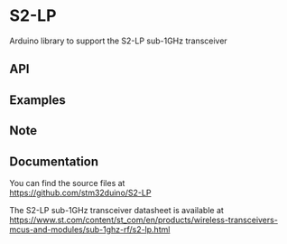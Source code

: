 # S2-LP
Arduino library to support the S2-LP sub-1GHz transceiver

## API

## Examples

## Note

## Documentation

You can find the source files at  
https://github.com/stm32duino/S2-LP

The S2-LP sub-1GHz transceiver datasheet is available at  
https://www.st.com/content/st_com/en/products/wireless-transceivers-mcus-and-modules/sub-1ghz-rf/s2-lp.html
